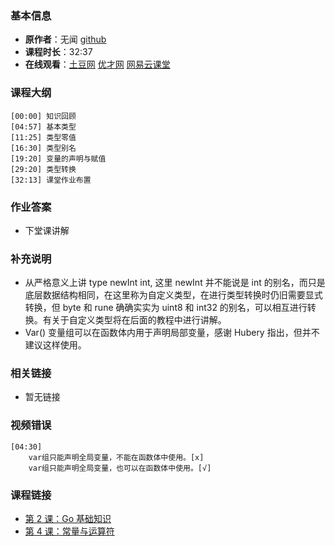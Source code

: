 <!--
author: Vincent Tian
head: https://avatars1.githubusercontent.com/u/2946214?v=3&s=400
date: 2016-02-03
title: 第 3 课：类型与变量
tags: go语言,programing,教程
category: go编程基础
status: publish
summary: 《Go编程基础》是一套针对 Google 出品的 Go 语言的视频语音教程，主要面向新手级别的学习者。
-->

### 基本信息

- **原作者**：无闻  [github](https://github.com/Unknwon)
- **课程时长**：32:37
- **在线观看**：[土豆网](http://www.tudou.com/programs/view/BTCIl3pJq1E/) [优才网](http://www.ucai.cn/course/chapter/69/3210/4557) [网易云课堂](http://study.163.com/course/courseLearn.htm?courseId=306002#/learn/video?lessonId=421014&courseId=306002)

### 课程大纲

	[00:00] 知识回顾
	[04:57] 基本类型
	[11:25] 类型零值
	[16:30] 类型别名
	[19:20] 变量的声明与赋值
	[29:20] 类型转换
	[32:13] 课堂作业布置
	
### 作业答案

- 下堂课讲解

### 补充说明

- 从严格意义上讲 type newInt int, 这里 newInt 并不能说是 int 的别名，而只是底层数据结构相同，在这里称为自定义类型，在进行类型转换时仍旧需要显式转换，但 byte 和 rune 确确实实为 uint8 和 int32 的别名，可以相互进行转换。有关于自定义类型将在后面的教程中进行讲解。
- Var() 变量组可以在函数体内用于声明局部变量，感谢 Hubery 指出，但并不建议这样使用。

### 相关链接

- 暂无链接

### 视频错误
	[04:30]
		var组只能声明全局变量，不能在函数体中使用。[x]
		var组只能声明全局变量，也可以在函数体中使用。[√]


### 课程链接

- [第 2 课：Go 基础知识](lecture2.html)
- [第 4 课：常量与运算符](lecture4.html)
